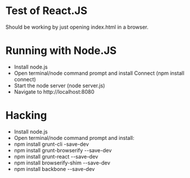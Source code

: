 # Test of React.JS

Should be working by just opening index.html in a browser.

# Running with Node.JS
- Install node.js
- Open terminal/node command prompt and install Connect (npm install connect)
- Start the node server (node server.js)
- Navigate to http://localhost:8080

# Hacking
- Install node.js
- Open terminal/node command prompt and install:
 - npm install grunt-cli -save-dev
 - npm install grunt-browserify --save-dev
 - npm install grunt-react --save-dev
 - npm install browserify-shim --save-dev
 - npm install backbone --save-dev